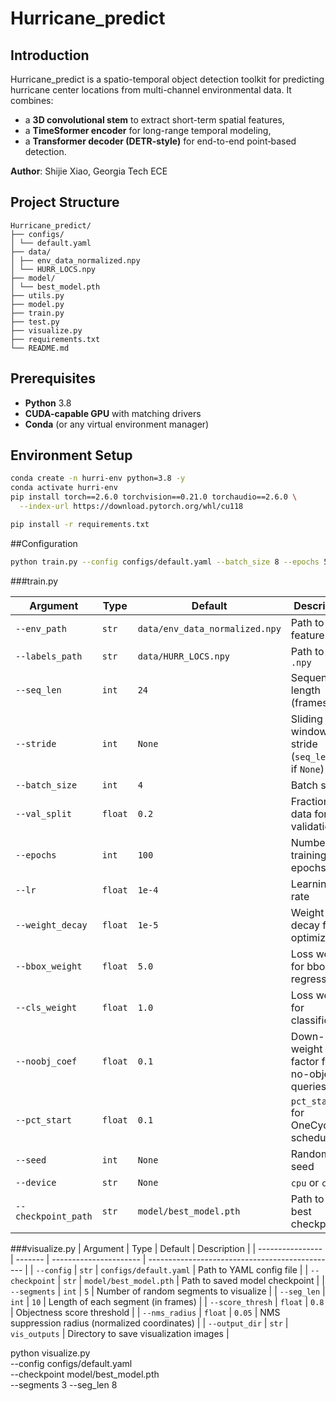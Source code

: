 # Hurricane_predict

## Introduction

Hurricane_predict is a spatio-temporal object detection toolkit for predicting hurricane center locations from multi-channel environmental data. It combines:

- a **3D convolutional stem** to extract short-term spatial features,  
- a **TimeSformer encoder** for long-range temporal modeling,  
- a **Transformer decoder (DETR-style)** for end-to-end point‐based detection.

**Author**: Shijie Xiao, Georgia Tech ECE

## Project Structure

```text
Hurricane_predict/
├── configs/
│ └── default.yaml
├── data/
│ ├── env_data_normalized.npy
│ └── HURR_LOCS.npy
├── model/
│ └── best_model.pth
├── utils.py
├── model.py
├── train.py
├── test.py
├── visualize.py
├── requirements.txt
└── README.md
```

## Prerequisites

- **Python** 3.8  
- **CUDA-capable GPU** with matching drivers  
- **Conda** (or any virtual environment manager)

## Environment Setup

```bash
conda create -n hurri-env python=3.8 -y
conda activate hurri-env
pip install torch==2.6.0 torchvision==0.21.0 torchaudio==2.6.0 \
  --index-url https://download.pytorch.org/whl/cu118

pip install -r requirements.txt
```
##Configuration

```bash
python train.py --config configs/default.yaml --batch_size 8 --epochs 50
```

###train.py

| Argument            | Type    | Default                        | Description                                    |
| ------------------- | ------- | ------------------------------ | ---------------------------------------------- |
| `--env_path`        | `str`   | `data/env_data_normalized.npy` | Path to input feature `.npy`                   |
| `--labels_path`     | `str`   | `data/HURR_LOCS.npy`           | Path to label `.npy`                           |
| `--seq_len`         | `int`   | `24`                           | Sequence length (frames)                       |
| `--stride`          | `int`   | `None`                         | Sliding window stride (`seq_len//2` if `None`) |
| `--batch_size`      | `int`   | `4`                            | Batch size                                     |
| `--val_split`       | `float` | `0.2`                          | Fraction of data for validation                |
| `--epochs`          | `int`   | `100`                          | Number of training epochs                      |
| `--lr`              | `float` | `1e-4`                         | Learning rate                                  |
| `--weight_decay`    | `float` | `1e-5`                         | Weight decay for optimizer                     |
| `--bbox_weight`     | `float` | `5.0`                          | Loss weight for bbox regression                |
| `--cls_weight`      | `float` | `1.0`                          | Loss weight for classification                 |
| `--noobj_coef`      | `float` | `0.1`                          | Down-weight factor for no-object queries       |
| `--pct_start`       | `float` | `0.1`                          | `pct_start` for OneCycleLR scheduler           |
| `--seed`            | `int`   | `None`                         | Random seed                                    |
| `--device`          | `str`   | `None`                         | `cpu` or `cuda`                                |
| `--checkpoint_path` | `str`   | `model/best_model.pth`         | Path to save best checkpoint                   |

###visualize.py
| Argument         | Type    | Default                | Description                                     |
| ---------------- | ------- | ---------------------- | ----------------------------------------------- |
| `--config`       | `str`   | `configs/default.yaml` | Path to YAML config file                        |
| `--checkpoint`   | `str`   | `model/best_model.pth` | Path to saved model checkpoint                  |
| `--segments`     | `int`   | `5`                    | Number of random segments to visualize          |
| `--seg_len`      | `int`   | `10`                   | Length of each segment (in frames)              |
| `--score_thresh` | `float` | `0.8`                  | Objectness score threshold                      |
| `--nms_radius`   | `float` | `0.05`                 | NMS suppression radius (normalized coordinates) |
| `--output_dir`   | `str`   | `vis_outputs`          | Directory to save visualization images          |

python visualize.py \
  --config configs/default.yaml \
  --checkpoint model/best_model.pth \
  --segments 3 --seg_len 8




